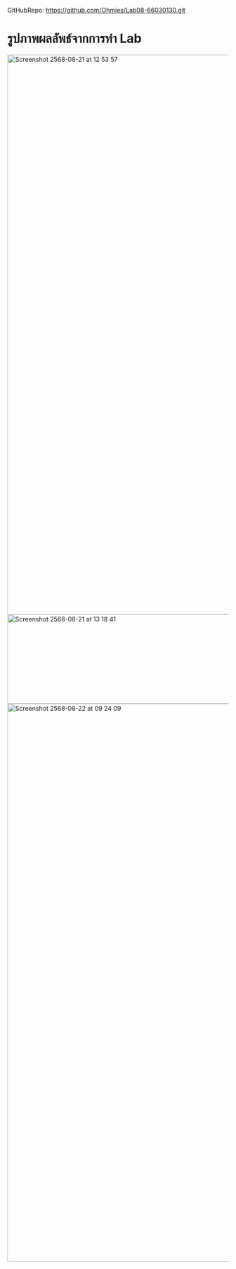 GitHubRepo: https://github.com/Ohmies/Lab08-66030130.git
# รูปภาพผลลัพธ์จากการทำ Lab
<img width="2144" height="1274" alt="Screenshot 2568-08-21 at 12 53 57" src="https://github.com/user-attachments/assets/bcc7d94b-c6bb-4e73-ac2b-36823cb84c79" />
<img width="1117" height="203" alt="Screenshot 2568-08-21 at 13 18 41" src="https://github.com/user-attachments/assets/b0c67206-b4cb-4901-a9af-07e689d2d75c" />
<img width="2144" height="1270" alt="Screenshot 2568-08-22 at 09 24 09" src="https://github.com/user-attachments/assets/5f00adbb-7344-4462-aa4b-652384ceb2dd" />

